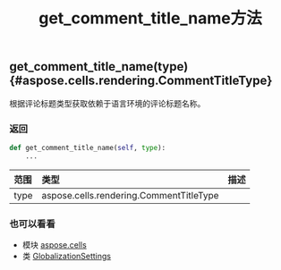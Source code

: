﻿---
title: get_comment_title_name方法
second_title: Aspose.Cells for Python via .NET API 参考资料
description:
type: docs
weight: 60
url: /zh/python-net/aspose.cells/globalizationsettings/get_comment_title_name/
is_root: false
---
##  get_comment_title_name(type) {#aspose.cells.rendering.CommentTitleType}
根据评论标题类型获取依赖于语言环境的评论标题名称。


### 返回




```python
def get_comment_title_name(self, type):
    ...
```


|范围|类型|描述|
| :- | :- | :- |
| type | aspose.cells.rendering.CommentTitleType |  |



### 也可以看看
* 模块 [aspose.cells](../../)
* 类 [GlobalizationSettings](/cells/zh/python-net/aspose.cells/globalizationsettings)
